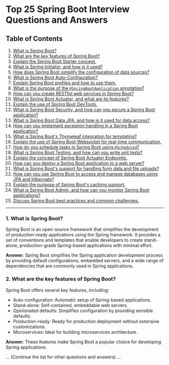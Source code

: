 # Top 25 Spring Boot Interview Questions and Answers

## Table of Contents
1. [What is Spring Boot?](#what-is-spring-boot)
2. [What are the key features of Spring Boot?](#key-features)
3. [Explain the Spring Boot Starter concept.](#spring-boot-starter)
4. [What is Spring Initializr, and how is it used?](#spring-initializr)
5. [How does Spring Boot simplify the configuration of data sources?](#data-source-configuration)
6. [What is Spring Boot Auto-Configuration?](#auto-configuration)
7. [Explain Spring Boot profiles and how to use them.](#spring-profiles)
8. [What is the purpose of the `@SpringBootApplication` annotation?](#spring-boot-application-annotation)
9. [How can you create RESTful web services in Spring Boot?](#restful-web-services)
10. [What is Spring Boot Actuator, and what are its features?](#spring-actuator)
11. [Explain the use of Spring Boot DevTools.](#spring-devtools)
12. [What is Spring Boot Security, and how can you secure a Spring Boot application?](#spring-security)
13. [What is Spring Boot Data JPA, and how is it used for data access?](#spring-data-jpa)
14. [How can you implement exception handling in a Spring Boot application?](#exception-handling)
15. [What is Spring Boot's Thymeleaf integration for templating?](#thymeleaf)
16. [Explain the use of Spring Boot Websocket for real-time communication.](#websocket)
17. [How do you schedule tasks in Spring Boot using `@Scheduled`?](#scheduled-tasks)
18. [What is Spring Boot Testing, and how can you write unit tests?](#spring-testing)
19. [Explain the concept of Spring Boot Actuator Endpoints.](#actuator-endpoints)
20. [How can you deploy a Spring Boot application to a web server?](#deployment)
21. [What is Spring Boot's support for handling form data and file uploads?](#form-data-file-upload)
22. [How can you use Spring Boot to access and manage databases using JPA and Hibernate?](#jpa-hibernate)
23. [Explain the purpose of Spring Boot's caching support.](#caching)
24. [What is Spring Boot Admin, and how can you monitor Spring Boot applications?](#spring-boot-admin)
25. [Discuss Spring Boot best practices and common challenges.](#best-practices-challenges)

---

### 1. What is Spring Boot? <a name="what-is-spring-boot"></a>

Spring Boot is an open-source framework that simplifies the development of production-ready applications using the Spring framework. It provides a set of conventions and templates that enable developers to create stand-alone, production-grade Spring-based applications with minimal effort.

**Answer:** Spring Boot simplifies the Spring application development process by providing default configurations, embedded servers, and a wide range of dependencies that are commonly used in Spring applications.

### 2. What are the key features of Spring Boot? <a name="key-features"></a>

Spring Boot offers several key features, including:

- Auto-configuration: Automatic setup of Spring-based applications.
- Stand-alone: Self-contained, embeddable web servers.
- Opinionated defaults: Simplifies configuration by providing sensible defaults.
- Production-ready: Ready for production deployment without extensive customizations.
- Microservices: Ideal for building microservices architecture.

**Answer:** These features make Spring Boot a popular choice for developing Spring applications.

... (Continue the list for other questions and answers) ...

